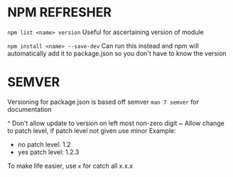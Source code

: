 

NPM REFRESHER
=============

`npm list <name> version`
Useful for ascertaining version of module 

`npm install <name> --save-dev`
Can run this instead and npm will automatically add it to package.json
so you don't have to know the version


SEMVER
======
Versioning for package.json is based off semver
`man 7 semver` for documentation

^ Don't allow update to version on left most non-zero digit
~ Allow change to patch level, if patch level not given use minor
Example:
 - no patch level: 1.2
 - yes patch level: 1.2.3 

To make life easier, use `x` for catch all
x.x.x
